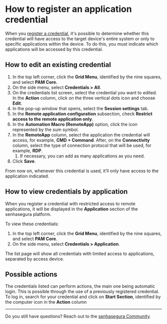 # How to register an application credential

When you [register a credential](/v3-33/docs/pam-how-to-set-up-a-credential-in-senhasegura), it's possible to determine whether this credential will have access to the target device's entire system or only to specific applications within the device. To do this, you must indicate which applications will be accessed by this credential.

## How to edit an existing credential

1. In the top left corner, click the **Grid Menu**, identified by the nine squares, and select **PAM Core.**
2. On the side menu, select **Credentials > All**.
3. On the credentials list screen, select the credential you want to edited. In the **Action** column, click on the three vertical dots icon and choose **Edit**.
4. In the pop-up window that opens, select the **Session settings** tab.
5. In the **Remote application configuration** subsection, check **Restrict access to the remote application only**.
6. In the **Automation Macro (RemoteApp)** option, click the icon represented by the sum symbol.
7. In the **RemoteApp** column, select the application the credential will access, for example, **CMD + Command**. After, on the **Connectivity** column, select the type of connection protocol that will be used, for example, **RDP**.
    1. If necessary, you can add as many applications as you need.
8. Click **Save**.

From now on, whenever this credential is used, it’ll only have access to the application indicated.

## How to view credentials by application

When you register a credential with restricted access to remote applications, it will be displayed in the **Application** section of the senhasegura platform.

To view these credentials:

1. In the top left corner, click the **Grid Menu**, identified by the nine squares, and select **PAM Core**.
2. On the side menu, select **Credentials > Application**.

The list page will show all credentials with limited access to applications, separated by access device.

## Possible actions

The credentials listed can perform actions, the main one being automatic login. This is possible through the use of a previously registered credential. To log in, search for your credential and click on **Start Section**, identified by the computer icon in the **Action** column

***

Do you still have questions? Reach out to the [senhasegura Community](https://community.senhasegura.io/).
